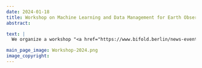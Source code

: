 ```yaml
---
date: 2024-01-18
title: Workshop on Machine Learning and Data Management for Earth Observation
abstract:

text: |
  We organize a workshop "<a href="https://www.bifold.berlin/news-events/events/machine-learning-and-data-management-for-earth-observation" target="_blank">Machine Learning and Data Management for Earth Observation</a>" that aims to explore the emerging methods, approaches and systems in the context of Data Management and Machine Learning for EO. Save the date: March, 18. & 19. 2024

main_page_image: Workshop-2024.png
image_copyright:
---
```

